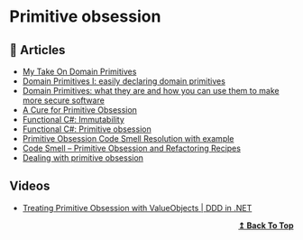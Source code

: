 
# Primitive obsession

## 📕 Articles

- [My Take On Domain Primitives](https://svenhuebner-it.com/my-take-on-domain-primitives/) 
- [Domain Primitives I: easily declaring domain primitives](https://svenhuebner-it.com/domain-primitives-i-easily-declaring-domain-primitives/) 
- [Domain Primitives: what they are and how you can use them to make more secure software](https://freecontent.manning.com/domain-primitives-what-they-are-and-how-you-can-use-them-to-make-more-secure-software/)
- [A Cure for Primitive Obsession](https://dev.to/dr_sam_walpole/a-cure-for-primitive-obsession-14l6)
- [Functional C#: Immutability](https://enterprisecraftsmanship.com/posts/functional-c-immutability/)
- [Functional C#: Primitive obsession](https://enterprisecraftsmanship.com/posts/functional-c-primitive-obsession/)
- [Primitive Obsession Code Smell Resolution with example](https://www.thecodebuzz.com/awesome-code-primitive-obsession-code-smell-with-example/)
- [Code Smell – Primitive Obsession and Refactoring Recipes](https://blog.ndepend.com/code-smell-primitive-obsession-and-refactoring-recipes/)
- [Dealing with primitive obsession](https://lostechies.com/jimmybogard/2007/12/03/dealing-with-primitive-obsession/)
## Videos
- [Treating Primitive Obsession with ValueObjects | DDD in .NET](https://www.youtube.com/watch?v=h4uldNA1JUE)
<div align="right">
  <b><a href="#contents">↥ Back To Top</a></b>
</div>
		